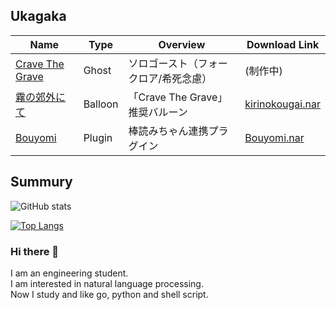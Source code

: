 ## Ukagaka
|Name|Type|Overview|Download Link|
|---------------------------------------------------------|--------|--------|--------|
|[Crave The Grave](https://github.com/apxxxxxxe/Haine)   |Ghost|ソロゴースト（フォークロア/希死念慮）|(制作中)|
|[霧の郊外にて](https://github.com/apxxxxxxe/kirinokougai)|Balloon|「Crave The Grave」推奨バルーン|[kirinokougai.nar](https://github.com/apxxxxxxe/kirinokougai/releases/latest/download/kirinokougai.nar)|
|[Bouyomi](https://github.com/apxxxxxxe/Bouyomi)|Plugin|棒読みちゃん連携プラグイン|[Bouyomi.nar](https://github.com/apxxxxxxe/Bouyomi/releases/latest/download/Bouyomi.nar)|


## Summury

![GitHub stats](https://github-readme-stats.vercel.app/api?username=apxxxxxxe&count_private=true&show_icons=true)

[![Top Langs](https://github-readme-stats.vercel.app/api/top-langs/?username=apxxxxxxe&layout=compact)](https://github.com/anuraghazra/github-readme-stats)

### Hi there 👋
I am an engineering student.  
I am interested in natural language processing.  
Now I study and like go, python and shell script. 

